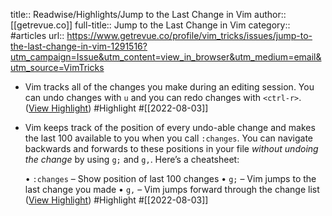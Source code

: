 title:: Readwise/Highlights/Jump to the Last Change in Vim
author:: [[getrevue.co]]
full-title:: Jump to the Last Change in Vim
category:: #articles
url:: https://www.getrevue.co/profile/vim_tricks/issues/jump-to-the-last-change-in-vim-1291516?utm_campaign=Issue&utm_content=view_in_browser&utm_medium=email&utm_source=VimTricks
- Vim tracks all of the changes you make during an editing session. You can undo changes with `u` and you can redo changes with `<ctrl-r>`. ([View Highlight](https://read.readwise.io/read/01g9hefa198nd0pqdcc1fb55kf)) #Highlight #[[2022-08-03]]
- Vim keeps track of the position of every undo-able change and makes the last 100 available to you when you call `:changes`. You can navigate backwards and forwards to these positions in your file *without undoing the change* by using `g;` and `g,`. Here’s a cheatsheet:
  
  •   `:changes` – Show position of last 100 changes
  •   `g;` – Vim jumps to the last change you made
  •   `g,` – Vim jumps forward through the change list ([View Highlight](https://read.readwise.io/read/01g9hehy9g3tpnrt5dtwvybytx)) #Highlight #[[2022-08-03]]